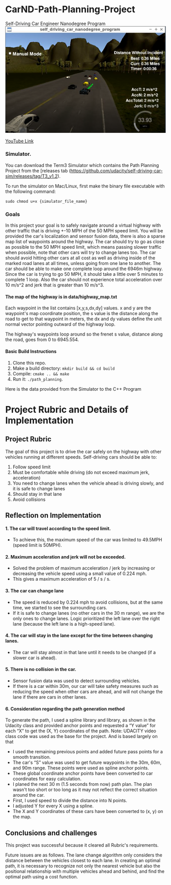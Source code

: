 
# CarND-Path-Planning-Project
Self-Driving Car Engineer Nanodegree Program
[![Dataset 1](/data/path_plannning.PNG)](https://youtu.be/oQK8Zmnv2Kg)

[YouTube Link](https://youtu.be/oQK8Zmnv2Kg)

### Simulator.
You can download the Term3 Simulator which contains the Path Planning Project from the [releases tab (https://github.com/udacity/self-driving-car-sim/releases/tag/T3_v1.2).  

To run the simulator on Mac/Linux, first make the binary file executable with the following command:
```shell
sudo chmod u+x {simulator_file_name}
```
### Goals
In this project your goal is to safely navigate around a virtual highway with other traffic that is driving +-10 MPH of the 50 MPH speed limit. You will be provided the car's localization and sensor fusion data, there is also a sparse map list of waypoints around the highway. The car should try to go as close as possible to the 50 MPH speed limit, which means passing slower traffic when possible, note that other cars will try to change lanes too. The car should avoid hitting other cars at all cost as well as driving inside of the marked road lanes at all times, unless going from one lane to another. The car should be able to make one complete loop around the 6946m highway. Since the car is trying to go 50 MPH, it should take a little over 5 minutes to complete 1 loop. Also the car should not experience total acceleration over 10 m/s^2 and jerk that is greater than 10 m/s^3.

#### The map of the highway is in data/highway_map.txt
Each waypoint in the list contains  [x,y,s,dx,dy] values. x and y are the waypoint's map coordinate position, the s value is the distance along the road to get to that waypoint in meters, the dx and dy values define the unit normal vector pointing outward of the highway loop.

The highway's waypoints loop around so the frenet s value, distance along the road, goes from 0 to 6945.554.

#### Basic Build Instructions
1. Clone this repo.
2. Make a build directory: `mkdir build && cd build`
3. Compile: `cmake .. && make`
4. Run it: `./path_planning`.

Here is the data provided from the Simulator to the C++ Program

# Project Rubric and Details of Implementation
## Project Rubric
The goal of this project is to drive the car safely on the highway with other vehicles running at different speeds. 
Self-driving cars should be able to:
1. Follow speed limit
2. Must be comfortable while driving (do not exceed maximum jerk, acceleration)
3. You need to change lanes when the vehicle ahead is driving slowly, and it is safe to change lanes
4. Should stay in that lane
5. Avoid collisions
## Reflection on Implementation
#### 1. The car will travel according to the speed limit.
* To achieve this, the maximum speed of the car was limited to 49.5MPH (speed limit is 50MPH).

#### 2. Maximum acceleration and jerk will not be exceeded.
* Solved the problem of maximum acceleration / jerk by increasing or decreasing the vehicle speed using a small value of 0.224 mph. 
* This gives a maximum acceleration of 5 / s / s.

#### 3. The car can change lane
* The speed is reduced by 0.224 mph to avoid collisions, but at the same time, we started to see the surrounding cars. 
* If it is safe to change lanes (no other cars in the 30 m range), we are the only ones to change lanes. Logic prioritized the left lane over the right lane (because the left lane is a high-speed lane).

#### 4. The car will stay in the lane except for the time between changing lanes.
* The car will stay almost in that lane until it needs to be changed (if a slower car is ahead).

#### 5. There is no collision in the car.
* Sensor fusion data was used to detect surrounding vehicles. 
* If there is a car within 30m, our car will take safety measures such as reducing the speed when other cars are ahead, and will not change the lane if there are cars in other lanes.

#### 6. Consideration regarding the path generation method
To generate the path, I used a spline library and library, as shown in the Udacity class and provided anchor points and requested a “Y value” for each “X” to get the (X, Y) coordinates of the path.
Note: UDACITY video class code was used as the base for the project. And is based largely on that

* I used the remaining previous points and added future pass points for a smooth transition.
* The car's “S” value was used to get future waypoints in the 30m, 60m, and 90m range. These points were used as spline anchor points.
* These global coordinate anchor points have been converted to car coordinates for easy calculation.
* I planed the next 30 m (1.5 seconds from now) path plan. The plan wasn't too short or too long as it may not reflect the correct situation around the car.
* First, I used speed to divide the distance into N points.
* I adjusted Y for every X using a spline.
* The X and Y coordinates of these cars have been converted to (x, y) on the map.

## Conclusions and challenges

This project was successful because it cleared all Rubric's requirements.

Future issues are as follows.
The lane change algorithm only considers the distance between the vehicles closest to each lane.
In creating an optimal path, it is necessary to recognize not only the nearest vehicle but also the positional relationship with multiple vehicles ahead and behind, and find the optimal path using a cost function.
